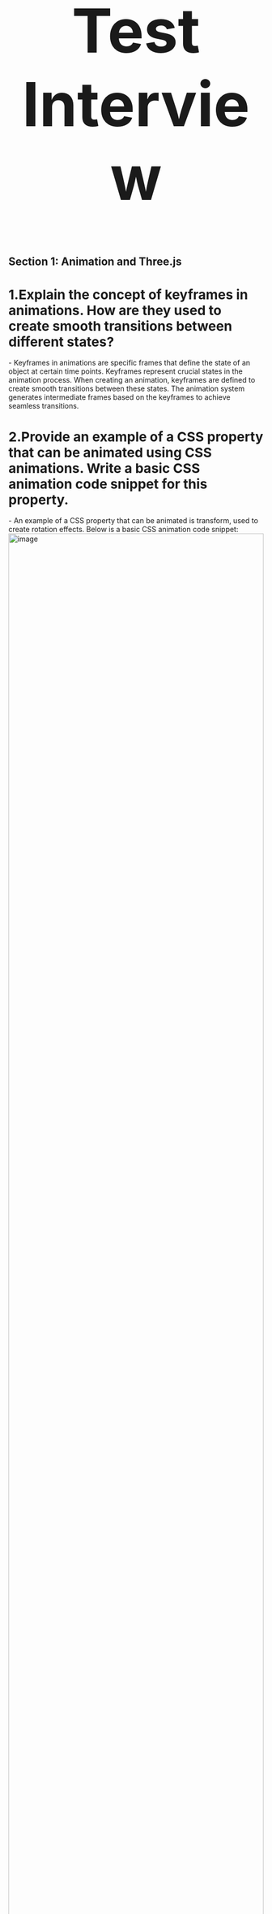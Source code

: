 <h1 align="center" style="font-size: 120px">Test Interview</h1>


## Section 1: Animation and Three.js

### 
<h1 style="font-size: 26px">1.Explain the concept of keyframes in animations. How are they used to create smooth transitions between different states?</h1>
- Keyframes in animations are specific frames that define the state of an object at certain time points. Keyframes represent crucial states in the animation process. When creating an animation, keyframes are defined to create smooth transitions between these states. The animation system generates intermediate frames based on the keyframes to achieve seamless transitions.
<h1 style="font-size: 26px">2.Provide an example of a CSS property that can be animated using CSS animations. Write a basic CSS animation code snippet for this property.</h1>
- An example of a CSS property that can be animated is transform, used to create rotation effects. Below is a basic CSS animation code snippet:

<img width="100%" alt="image" src="https://github.com/nqcthedev/test-interview-uxpon/assets/80628653/3b848af8-8bae-486d-b4c4-97ea031d5b4e">
